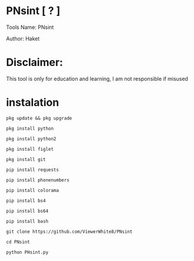 # PNsint [ ? ]
Tools Name: PNsint

Author: Haket

# Disclaimer:
This tool is only for education and learning, I am not responsible if misused 

# instalation 

```
pkg update && pkg upgrade
```
```
pkg install python 
```
```
pkg install python2 
```
```
pkg install figlet
```
```
pkg install git
```
```
pip install requests 
```
```
pip install phonenumbers 
```
```
pip install colorama 
```
```
pip install bs4 
```
```
pip install bs64  
```
```
pip install bash 
```
```
git clone https://github.com/ViewerWhite8/PNsint
```
```
cd PNsint
```
```
python PHsint.py
```
